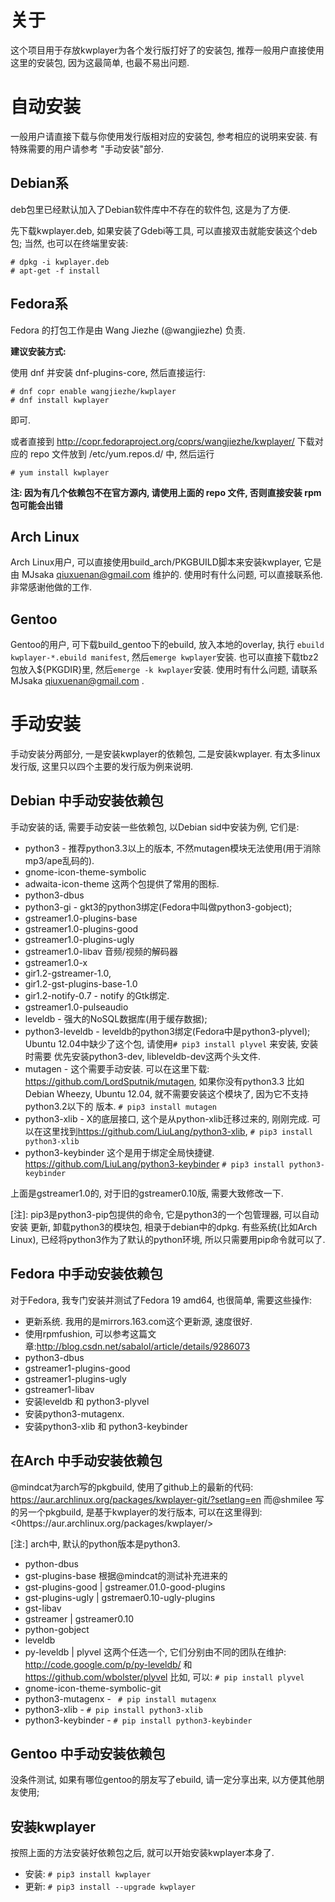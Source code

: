 关于
====
这个项目用于存放kwplayer为各个发行版打好了的安装包, 推荐一般用户直接使用
这里的安装包, 因为这最简单, 也最不易出问题.

自动安装
=======
一般用户请直接下载与你使用发行版相对应的安装包, 参考相应的说明来安装.
有特殊需要的用户请参考 "手动安装"部分.

Debian系
--------
deb包里已经默认加入了Debian软件库中不存在的软件包, 这是为了方便.

先下载kwplayer.deb, 如果安装了Gdebi等工具, 可以直接双击就能安装这个deb包;
当然, 也可以在终端里安装:

    # dpkg -i kwplayer.deb
    # apt-get -f install


Fedora系
--------
Fedora 的打包工作是由 Wang Jiezhe (@wangjiezhe) 负责.

**建议安装方式:**

使用 dnf 并安装 dnf-plugins-core, 然后直接运行:

	# dnf copr enable wangjiezhe/kwplayer
	# dnf install kwplayer

即可.

或者直接到 <http://copr.fedoraproject.org/coprs/wangjiezhe/kwplayer/> 下载对应的
repo 文件放到 /etc/yum.repos.d/ 中, 然后运行

	# yum install kwplayer

**注: 因为有几个依赖包不在官方源内, 请使用上面的 repo 文件, 否则直接安装 rpm 包可能会出错**


Arch Linux
----------
Arch Linux用户, 可以直接使用build_arch/PKGBUILD脚本来安装kwplayer, 它是由
MJsaka <qiuxuenan@gmail.com> 维护的. 使用时有什么问题, 可以直接联系他.
非常感谢他做的工作.


Gentoo
------
Gentoo的用户, 可下载build_gentoo下的ebuild, 放入本地的overlay, 执行
`ebuild kwplayer-*.ebuild manifest`, 然后`emerge kwplayer`安装. 
也可以直接下载tbz2包放入${PKGDIR}里, 然后`emerge -k kwplayer`安装.
使用时有什么问题, 请联系 MJsaka <qiuxuenan@gmail.com> .


手动安装
========
手动安装分两部分, 一是安装kwplayer的依赖包, 二是安装kwplayer. 有太多linux
发行版, 这里只以四个主要的发行版为例来说明.


Debian 中手动安装依赖包
----------------------
手动安装的话, 需要手动安装一些依赖包, 以Debian sid中安装为例, 它们是:

* python3 - 推荐python3.3以上的版本, 不然mutagen模块无法使用(用于消除mp3/ape乱码的).
* gnome-icon-theme-symbolic
* adwaita-icon-theme 这两个包提供了常用的图标.
* python3-dbus
* python3-gi  -  gkt3的python3绑定(Fedora中叫做python3-gobject);
* gstreamer1.0-plugins-base
* gstreamer1.0-plugins-good
* gstreamer1.0-plugins-ugly
* gstreamer1.0-libav 音频/视频的解码器
* gstreamer1.0-x
* gir1.2-gstreamer-1.0,
* gir1.2-gst-plugins-base-1.0
* gir1.2-notify-0.7 - notify 的Gtk绑定.
* gstreamer1.0-pulseaudio
* leveldb - 强大的NoSQL数据库(用于缓存数据);
* python3-leveldb  -  leveldb的python3绑定(Fedora中是python3-plyvel);
Ubuntu 12.04中缺少了这个包, 请使用`# pip3 install plyvel` 来安装, 安装时需要
优先安装python3-dev, libleveldb-dev这两个头文件.
* mutagen - 这个需要手动安装. 可以在这里下载:
<https://github.com/LordSputnik/mutagen>, 如果你没有python3.3 比如Debian
Wheezy, Ubuntu 12.04, 就不需要安装这个模块了, 因为它不支持python3.2以下的
版本. `# pip3 install mutagen`
* python3-xlib - X的底层接口, 这个是从python-xlib迁移过来的, 刚刚完成.
可以在这里找到<https://github.com/LiuLang/python3-xlib>,
`# pip3 install python3-xlib`
* python3-keybinder 这个是用于绑定全局快捷键.
<https://github.com/LiuLang/python3-keybinder>
`# pip3 install python3-keybinder`

上面是gstreamer1.0的, 对于旧的gstreamer0.10版, 需要大致修改一下.

[注]: pip3是python3-pip包提供的命令, 它是python3的一个包管理器, 可以自动安装
更新, 卸载python3的模块包, 相录于debian中的dpkg. 有些系统(比如Arch Linux),
已经将python3作为了默认的python环境, 所以只需要用pip命令就可以了.

Fedora 中手动安装依赖包
-----------------------
对于Fedora, 我专门安装并测试了Fedora 19 amd64, 也很简单, 需要这些操作:

* 更新系统. 我用的是mirrors.163.com这个更新源, 速度很好.
* 使用rpmfushion, 可以参考这篇文章:<http://blog.csdn.net/sabalol/article/details/9286073>
* python3-dbus
* gstreamer1-plugins-good
* gstreamer1-plugins-ugly
* gstreamer1-libav
* 安装leveldb 和 python3-plyvel
* 安装python3-mutagenx.
* 安装python3-xlib 和 python3-keybinder

在Arch 中手动安装依赖包
-----------------------
@mindcat为arch写的pkgbuild, 使用了github上的最新的代码:
<https://aur.archlinux.org/packages/kwplayer-git/?setlang=en>
而@shmilee 写的另一个pkgbuild, 是基于kwplayer的发行版本, 可以在这里得到:
<0https://aur.archlinux.org/packages/kwplayer/>

[注:] arch中, 默认的python版本是python3.

* python-dbus
* gst-plugins-base 根据@mindcat的测试补充进来的
* gst-plugins-good | gstreamer.01.0-good-plugins
* gst-plugins-ugly | gstremaer0.10-ugly-plugins
* gst-libav
* gstreamer | gstreamer0.10
* python-gobject
* leveldb
* py-leveldb | plyvel 这两个任选一个, 它们分别由不同的团队在维护:
<http://code.google.com/p/py-leveldb/> 和
<https://github.com/wbolster/plyvel>
比如, 可以: `# pip install plyvel`
* gnome-icon-theme-symbolic-git
* python3-mutagenx - ` # pip install mutagenx`
* python3-xlib - `# pip install python3-xlib`
* python3-keybinder - `# pip install python3-keybinder`


Gentoo 中手动安装依赖包
-----------------------
没条件测试, 如果有哪位gentoo的朋友写了ebuild, 请一定分享出来, 以方便其他朋友使用;

安装kwplayer
------------
按照上面的方法安装好依赖包之后, 就可以开始安装kwplayer本身了.

* 安装: `# pip3 install kwplayer`
* 更新: `# pip3 install --upgrade kwplayer`
